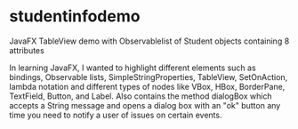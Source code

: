 # studentinfodemo
JavaFX TableView demo with Observablelist of Student objects containing 8 attributes

In learning JavaFX, I wanted to highlight different elements such as bindings, Observable lists, SimpleStringProperties, TableView, 
SetOnAction, lambda notation and different types of nodes like VBox, HBox, BorderPane, TextField, Button, and Label. Also contains 
the method dialogBox which accepts a String message and opens a dialog box with an "ok" button any time you need to notify a user 
of issues on certain events.
